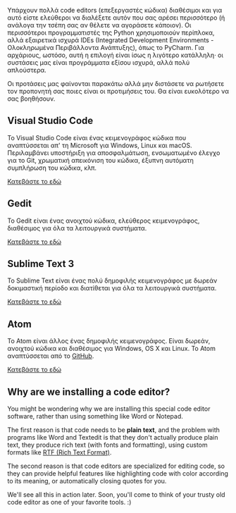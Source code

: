 Υπάρχουν πολλά code editors (επεξεργαστές κώδικα) διαθέσιμοι και για αυτό είστε ελεύθεροι να διαλέξετε αυτόν που σας αρέσει περισσότερο (ή ανάλογα την τσέπη σας αν θέλετε να αγοράσετε κάποιον). Οι περισσότεροι προγραμματιστές της Python χρησιμοποιούν περίπλοκα, αλλά εξαιρετικά ισχυρά IDEs (Integrated Development Environments - Ολοκληρωμένα Περιβάλλοντα Ανάπτυξης), όπως το PyCharm. Για αρχάριους, ωστόσο, αυτή η επιλογή είναι ίσως η λιγότερο κατάλληλη· οι συστάσεις μας είναι προγράμματα εξίσου ισχυρά, αλλά πολύ απλούστερα.

Οι προτάσεις μας φαίνονται παρακάτω αλλά μην διστάσετε να ρωτήσετε τον προπονητή σας ποιες είναι οι προτιμήσεις του. Θα είναι ευκολότερο να σας βοηθήσουν.

## Visual Studio Code

Το Visual Studio Code είναι ένας κειμενογράφος κώδικα που αναπτύσσεται απ' τη Microsoft για Windows, Linux και macOS. Περιλαμβάνει υποστήριξη για αποσφαλμάτωση, ενσωματωμένο έλεγχο για το Git, χρωματική απεικόνιση του κώδικα, έξυπνη αυτόματη συμπλήρωση του κώδικα, κλπ.

[Κατεβάστε το εδώ](https://code.visualstudio.com/download)

## Gedit

Το Gedit είναι ένας ανοιχτού κώδικα, ελεύθερος κειμενογράφος, διαθέσιμος για όλα τα λειτουργικά συστήματα.

[Κατεβάστε το εδώ](https://wiki.gnome.org/Apps/Gedit#Download)

## Sublime Text 3

Το Sublime Text είναι ένας πολύ δημοφιλής κειμενογράφος με δωρεάν δοκιμαστική περίοδο και διατίθεται για όλα τα λειτουργικά συστήματα.

[Κατεβάστε το εδώ](https://www.sublimetext.com/3)

## Atom

Το Atom είναι άλλος ένας δημοφιλής κειμενογράφος. Είναι δωρεάν, ανοιχτού κώδικα και διαθέσιμος για Windows, OS X και Linux. Το Atom αναπτύσσεται από το [GitHub](https://github.com/).

[Κατεβάστε το εδώ](https://atom.io/)

## Why are we installing a code editor?

You might be wondering why we are installing this special code editor software, rather than using something like Word or Notepad.

The first reason is that code needs to be **plain text**, and the problem with programs like Word and Textedit is that they don't actually produce plain text, they produce rich text (with fonts and formatting), using custom formats like [RTF (Rich Text Format)](https://en.wikipedia.org/wiki/Rich_Text_Format).

The second reason is that code editors are specialized for editing code, so they can provide helpful features like highlighting code with color according to its meaning, or automatically closing quotes for you.

We'll see all this in action later. Soon, you'll come to think of your trusty old code editor as one of your favorite tools. :)